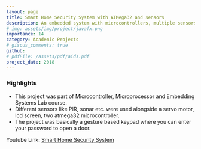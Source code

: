```yaml
---
layout: page
title: Smart Home Security System with ATMega32 and sensors
description: An embedded system with microcontrollers, multiple sensors, and a servo motor.
# img: assets/img/project/javafx.png
importance: 14
category: Academic Projects
# giscus_comments: true
github:  
# pdfFile: /assets/pdf/aids.pdf
project_date: 2018
---
```

<h3>Highlights</h3>
<ul>
    <li>This project was part of Microcontroller, Microprocessor and Embedding Systems Lab course.</li>
    <li>Different sensors like PIR, sonar etc. were used alongside a servo motor, lcd screen, two atmega32 microcontroller.</li>
    <li>The project was basically a gesture based keypad where you can enter your password to open a door.</li>
    
</ul>
 
 <p> Youtube Link: <a href='https://youtu.be/BaHGv1DxUaw?si=DoaiALJprQboNspX'> Smart Home Security System</a> </p>